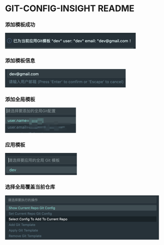 # GIT-CONFIG-INSIGHT README

### 添加模板成功

<img src="./assets/apply-info.png" alt="apply-info" style="zoom:50%;" />



### 添加模板信息

<img src="./assets/add.png" alt="add" style="zoom:50%;" />

### 添加全局模板

<img src="./assets/select.png" alt="select" style="zoom:50%;" />



### 应用模板 

<img src="./assets/apply.png" alt="apply" style="zoom:50%;" />

### 选择全局覆盖当前仓库

<img src="./assets/all.png" alt="all" style="zoom:50%;" />

